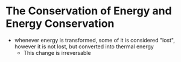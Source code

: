 # The Conservation of Energy and Energy Conservation
- whenever energy is transformed, some of it is considered "lost", however it is not lost, but converted into thermal energy
	- This change is irreversable
	